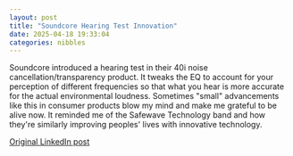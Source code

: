 ```yaml
---
layout: post
title: "Soundcore Hearing Test Innovation"
date: 2025-04-18 19:33:04
categories: nibbles
---
```


Soundcore introduced a hearing test in their 40i noise cancellation/transparency product. It tweaks the EQ to account for your perception of different frequencies so that what you hear is more accurate for the actual environmental loudness. Sometimes "small" advancements like this in consumer products blow my mind and make me grateful to be alive now. It reminded me of the Safewave Technology band and how they're similarly improving peoples' lives with innovative technology.

[Original LinkedIn post](https://www.linkedin.com/feed/update/urn%3Ali%3Ashare%3A7319080549262733312)
